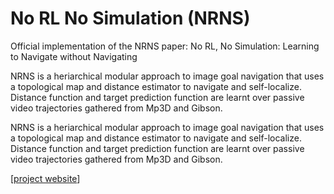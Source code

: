 # No RL No Simulation (NRNS)
Official implementation of the NRNS paper: No RL, No Simulation: Learning to Navigate without Navigating

NRNS is a heriarchical modular approach to image goal navigation that uses a topological map and distance estimator to navigate and self-localize. Distance function and target prediction function are learnt over passive video trajectories gathered from Mp3D and Gibson.

NRNS is a heriarchical modular approach to image goal navigation that uses a topological map and distance estimator to navigate and self-localize. Distance function and target prediction function are learnt over passive video trajectories gathered from Mp3D and Gibson.

[[project website](https://meerahahn.github.io/nrns)]

